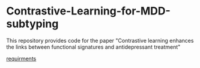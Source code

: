 # Contrastive-Learning-for-MDD-subtyping
This repository provides code for the paper "Contrastive learning enhances the links between functional signatures and antidepressant treatment"

[requirments](requirements.txt)
